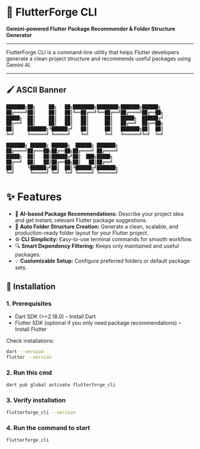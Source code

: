 # 🚀 FlutterForge CLI

**Gemini-powered Flutter Package Recommender & Folder Structure Generator**

---

FlutterForge CLI is a command-line utility that helps Flutter developers
generate a clean project structure and recommends useful packages using Gemini AI.

---

## 🖌 ASCII Banner 

```bash
███████╗██╗     ██╗   ██╗████████╗████████╗███████╗██████╗ 
██╔════╝██║     ██║   ██║╚══██╔══╝╚══██╔══╝██╔════╝██╔══██╗
█████╗  ██║     ██║   ██║   ██║      ██║   █████╗  ██████╔╝
██╔══╝  ██║     ██║   ██║   ██║      ██║   ██╔══╝  ██╔══██╗
██║     ███████╗╚██████╔╝   ██║      ██║   ███████╗██║  ██║
╚═╝     ╚══════╝ ╚═════╝    ╚═╝      ╚═╝   ╚══════╝╚═╝  ╚═╝

███████╗ ██████╗ ██████╗  ██████╗ ███████╗
██╔════╝██╔═══██╗██╔══██╗██╔════╝ ██╔════╝
█████╗  ██║   ██║██████╔╝██║  ███╗█████╗  
██╔══╝  ██║   ██║██╔══██╗██║   ██║██╔══╝  
██║     ╚██████╔╝██║  ██║╚██████╔╝███████╗
╚═╝      ╚═════╝ ╚═╝  ╚═╝ ╚═════╝ ╚══════╝
```

# ✨ Features
- 🧠 **AI-based Package Recommendations:** Describe your project idea and get instant, relevant Flutter package suggestions.  
- 📂 **Auto Folder Structure Creation:** Generate a clean, scalable, and production-ready folder layout for your Flutter project.  
- ⚙️ **CLI Simplicity:** Easy-to-use terminal commands for smooth workflow.  
- 🔍 **Smart Dependency Filtering:** Keeps only maintained and useful packages.  
- 💡 **Customizable Setup:** Configure preferred folders or default package sets.  


## 🧰 Installation
### 1. Prerequisites
- Dart SDK (>=2.18.0) – Install Dart  
- Flutter SDK (optional if you only need package recommendations) – Install Flutter  

Check installations:

```bash
dart --version
flutter --version
```
### 2. Run this cmd
```bash
dart pub global activate flutterforge_cli
```
### 3. Verify installation
```bash
flutterforge_cli --version
``` 
### 4. Run the command to start 
```bash
flutterforge_cli
``` 